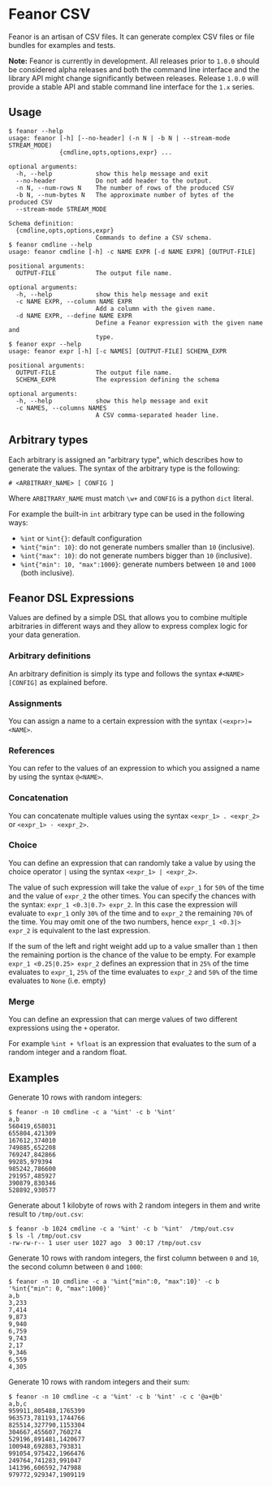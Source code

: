 # Feanor CSV

Feanor is an artisan of CSV files. It can generate complex CSV files or file bundles for examples and tests.

**Note:** Feanor is currently in development. All releases prior to `1.0.0` should be considered alpha releases
and both the command line interface and the library API might change significantly between releases.
Release `1.0.0` will provide a stable API and stable command line interface for the `1.x` series.


## Usage

```
$ feanor --help
usage: feanor [-h] [--no-header] (-n N | -b N | --stream-mode STREAM_MODE)
              {cmdline,opts,options,expr} ...

optional arguments:
  -h, --help            show this help message and exit
  --no-header           Do not add header to the output.
  -n N, --num-rows N    The number of rows of the produced CSV
  -b N, --num-bytes N   The approximate number of bytes of the produced CSV
  --stream-mode STREAM_MODE

Schema definition:
  {cmdline,opts,options,expr}
                        Commands to define a CSV schema.
$ feanor cmdline --help
usage: feanor cmdline [-h] -c NAME EXPR [-d NAME EXPR] [OUTPUT-FILE]

positional arguments:
  OUTPUT-FILE           The output file name.

optional arguments:
  -h, --help            show this help message and exit
  -c NAME EXPR, --column NAME EXPR
                        Add a column with the given name.
  -d NAME EXPR, --define NAME EXPR
                        Define a Feanor expression with the given name and
                        type.
$ feanor expr --help
usage: feanor expr [-h] [-c NAMES] [OUTPUT-FILE] SCHEMA_EXPR

positional arguments:
  OUTPUT-FILE           The output file name.
  SCHEMA_EXPR           The expression defining the schema

optional arguments:
  -h, --help            show this help message and exit
  -c NAMES, --columns NAMES
                        A CSV comma-separated header line.
```


## Arbitrary types

Each arbitrary is assigned an "arbitrary type", which describes how to generate the values.
The syntax of the arbitrary type is the following:

    # <ARBITRARY_NAME> [ CONFIG ]

Where `ARBITRARY_NAME` must match `\w+` and `CONFIG` is a python `dict` literal.

For example the built-in `int` arbitrary type can be used in the following ways:

 - `%int` or `%int{}`: default configuration
 - `%int{"min": 10}`: do not generate numbers smaller than `10` (inclusive).
 - `%int{"max": 10}`: do not generate numbers bigger than `10` (inclusive).
 - `%int{"min": 10, "max":1000}`: generate numbers between `10` and `1000` (both inclusive).


## Feanor DSL Expressions

Values are defined by a simple DSL that allows you to combine multiple arbitraries in different ways and they
allow to express complex logic for your data generation.

### Arbitrary definitions

An arbitrary definition is simply its type and follows the syntax `#<NAME>[CONFIG]` as explained before.


### Assignments

You can assign a name to a certain expression with the syntax `(<expr>)=<NAME>`.


### References

You can refer to the values of an expression to which you assigned a name by using the syntax `@<NAME>`.

### Concatenation

You can concatenate multiple values using the syntax `<expr_1> . <expr_2>` or `<expr_1> · <expr_2>`.

### Choice

You can define an expression that can randomly take a value by using the choice operator `|` using the
syntax `<expr_1> | <expr_2>`.

The value of such expression will take the value of `expr_1` for `50%` of the time and the value of `expr_2`
the other times. You can specify the chances with the syntax: `expr_1 <0.3|0.7> expr_2`.
In this case the expression will evaluate to `expr_1` only `30%` of the time and to `expr_2` the remaining `70%`
of the time. You may omit one of the two numbers, hence `expr_1 <0.3|> expr_2` is equivalent to the last
expression.

If the sum of the left and right weight add up to a value smaller than `1` then the remaining portion
is the chance of the value to be empty. For example `expr_1 <0.25|0.25> expr_2` defines
an expression that in `25%` of the time evaluates to `expr_1`, `25%` of the time evaluates to `expr_2`
and `50%` of the time evaluates to `None` (i.e. empty)

### Merge

You can define an expression that can merge values of two different expressions using the `+` operator.

For example `%int + %float` is an expression that evaluates to the sum of a random integer and a random float.


## Examples

Generate 10 rows with random integers:

```
$ feanor -n 10 cmdline -c a '%int' -c b '%int'
a,b
560419,658031
655804,421309
167612,374010
749885,652208
769247,842866
99285,979394
985242,786600
291957,485927
390879,830346
528892,930577
```

Generate about 1 kilobyte of rows with 2 random integers in them and write result to `/tmp/out.csv`:

```
$ feanor -b 1024 cmdline -c a '%int' -c b '%int'  /tmp/out.csv
$ ls -l /tmp/out.csv 
-rw-rw-r-- 1 user user 1027 ago  3 00:17 /tmp/out.csv
```



Generate 10 rows with random integers, the first column between `0` and `10`, the second column between `0` and `1000`:

```
$ feanor -n 10 cmdline -c a '%int{"min":0, "max":10}' -c b '%int{"min": 0, "max":1000}'
a,b
3,233
7,414
9,873
9,940
6,759
9,743
2,17
9,346
6,559
4,305
```

Generate 10 rows with random integers and their sum:

```
$ feanor -n 10 cmdline -c a '%int' -c b '%int' -c c '@a+@b'
a,b,c
959911,805488,1765399
963573,781193,1744766
825514,327790,1153304
304667,455607,760274
529196,891481,1420677
100948,692883,793831
991054,975422,1966476
249764,741283,991047
141396,606592,747988
979772,929347,1909119
```